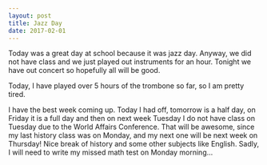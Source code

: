 ```yaml
---
layout: post
title: Jazz Day
date: 2017-02-01
---
```


Today was a great day at school because it was jazz day.  Anyway, we did not have class and we just played out instruments for an hour.  Tonight we have out concert so hopefully all will be good.

Today, I have played over 5 hours of the trombone so far, so I am pretty tired.

I have the best week coming up.  Today I had off, tomorrow is a half day, on Friday it is a full day and then on next week Tuesday I do not have class on Tuesday due to the World Affairs Conference.  That will be awesome, since my last history class was on Monday, and my next one will be next week on Thursday!  Nice break of history and some other subjects like English.  Sadly, I will need to write my missed math test on Monday morning...
